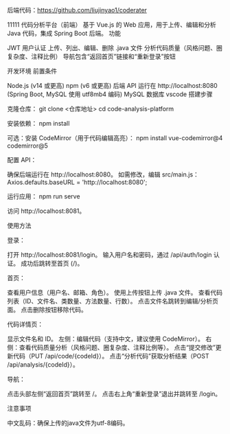 后端代码：https://github.com/liujinyao1/coderater

11111
代码分析平台（前端）
基于 Vue.js 的 Web 应用，用于上传、编辑和分析 Java 代码，集成 Spring Boot 后端。
功能

JWT 用户认证
上传、列出、编辑、删除 .java 文件
分析代码质量（风格问题、圈复杂度、注释比例）
导航包含“返回首页”链接和“重新登录”按钮

开发环境
前置条件

Node.js (v14 或更高)
npm (v6 或更高)
后端 API 运行在 http://localhost:8080 (Spring Boot, MySQL 使用 utf8mb4 编码)
MySQL 数据库
vscode
搭建步骤

克隆仓库：
git clone <仓库地址>
cd code-analysis-platform


安装依赖：
npm install


可选：安装 CodeMirror（用于代码编辑高亮）：
npm install vue-codemirror@4 codemirror@5


配置 API：

确保后端运行在 http://localhost:8080。
如需修改，编辑 src/main.js：Axios.defaults.baseURL = 'http://localhost:8080';




运行应用：
npm run serve


访问 http://localhost:8081。



使用方法

登录：

打开 http://localhost:8081/login。
输入用户名和密码，通过 /api/auth/login 认证。
成功后跳转至首页 (/)。


首页：

查看用户信息（用户名、邮箱、角色）。
使用上传按钮上传 .java 文件。
查看代码列表（ID、文件名、类数量、方法数量、行数）。
点击文件名跳转到编辑/分析页面。
点击删除按钮移除代码。


代码详情页：

显示文件名和 ID。
左侧：编辑代码（支持中文，建议使用 CodeMirror）。
右侧：查看代码质量分析（风格问题、圈复杂度、注释比例等）。
点击“提交修改”更新代码（PUT /api/code/{codeId}）。
点击“分析代码”获取分析结果（POST /api/analysis/{codeId}）。


导航：

点击头部左侧“返回首页”跳转至 /。
点击右上角“重新登录”退出并跳转至 /login。



注意事项

中文乱码：确保上传的java文件为utf-8编码。



